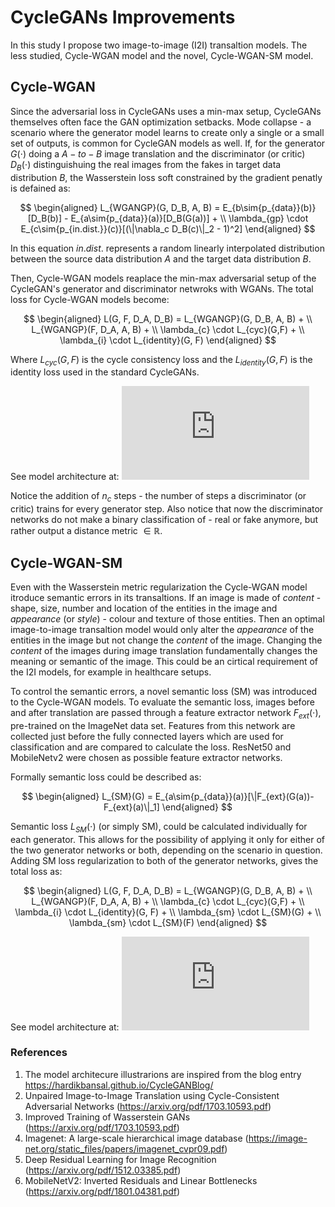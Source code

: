 # CycleGANs Improvements

In this study I propose two image-to-image (I2I) transaltion models. The less studied, Cycle-WGAN model and the novel, Cycle-WGAN-SM model. 

## Cycle-WGAN
Since the adversarial loss in CycleGANs uses a min-max setup, CycleGANs themselves often face the GAN optimization setbacks. Mode collapse - a scenario where the generator model learns to create only a single or a small set of outputs, is common for CycleGAN models as well. If, for the generator $G(\cdot)$ doing a $A-to-B$ image translation and the discriminator (or critic) $D_B(\cdot)$ distinguishuing the real images from the fakes in target data distribution $B$, the Wasserstein loss soft constrained by the gradient penatly is defained as:
   
    
$$
\begin{aligned} 
L_{WGANGP}(G, D_B, A, B) =   E_{b\sim{p_{data}}(b)}[D_B(b)]  -  E_{a\sim{p_{data}}(a)}[D_B(G(a))]  + \\ 
                             \lambda_{gp} \cdot E_{c\sim{p_{in.dist.}}(c)}[(\|\nabla_c D_B(c)\|_2 - 1)^2] 
\end{aligned}
$$
  
  
In this equation $in.dist.$ represents a random linearly interpolated distribution between the source data distribution $A$ and the target data distribution $B$. 

Then, Cycle-WGAN models reaplace the min-max adversarial setup of the CycleGAN's generator and discriminator netwroks with WGANs. The total loss for Cycle-WGAN models become:

$$
\begin{aligned} 
L(G, F, D_A, D_B)  =  L_{WGANGP}(G, D_B, A, B)   + \\ 
                     L_{WGANGP}(F, D_A, A, B)   + \\ 
                     \lambda_{c} \cdot L_{cyc}(G,F)   + \\ 
                     \lambda_{i} \cdot L_{identity}(G, F)   
\end{aligned}
$$

Where  $L_{cyc}(G,F)$ is the cycle consistency loss and the $L_{identity}(G, F)$ is the identity loss used in the standard CycleGANs.

See model architecture at:
![alt text](https://github.com/devesh1611singh/Cycle-WGAN/blob/main/ModelArchitecture/Cycle-WGAN.pdf?raw=true)

Notice the addition of $n_c$ steps - the number of steps a discriminator (or critic) trains for every generator step. Also notice that now the discriminator networks do not make a binary classification of - real or fake anymore, but rather output a distance metric $\in \mathbb{R}$.



## Cycle-WGAN-SM

Even with the Wasserstein metric regularization the Cycle-WGAN model itroduce semantic errors in its transaltions. If an image is made of _content_ - shape, size, number and location of the entities in the image and _appearance_ (or _style_) - colour and texture of those entities. Then an optimal image-to-image transaltion model would only alter the _appearance_ of the entities in the image but not change the _content_ of the image. Changing the _content_ of the images during image translation fundamentally changes the meaning or semantic of the image. This could be an cirtical requirement of the I2I models, for example in healthcare setups.  

To control the semantic errors, a novel semantic loss (SM) was introduced to the Cycle-WGAN models. To evaluate the semantic loss, images before and after translation are passed through a feature extractor network $F_{ext}(\cdot)$, pre-trained on the ImageNet data set. Features from this network are collected just before the fully connected layers which are used for classification and are compared to calculate the loss. ResNet50 and MobileNetv2 were chosen as possible feature extractor networks.

Formally semantic loss could be described as:

$$
\begin{aligned} 
L_{SM}(G)   =  E_{a\sim{p_{data}}(a)}[\|F_{ext}(G(a))-F_{ext}(a)\|_1]
\end{aligned}
$$

Semantic loss $L_{SM}(\cdot)$ (or simply SM), could be calculated individually for each generator. This allows for the possibility of applying it only for either of the two generator networks or both, depending on the scenario in question. Adding SM loss regularization to both of the generator networks, gives the total loss as:

$$
\begin{aligned} 
L(G, F, D_A, D_B)  =  L_{WGANGP}(G, D_B, A, B)   + \\ 
                     L_{WGANGP}(F, D_A, A, B)   + \\ 
                     \lambda_{c} \cdot L_{cyc}(G,F)   + \\ 
                     \lambda_{i} \cdot L_{identity}(G, F) + \\
                     \lambda_{sm} \cdot L_{SM}(G)  + \\
                     \lambda_{sm} \cdot L_{SM}(F)
\end{aligned}
$$

See model architecture at:
![alt text](https://github.com/devesh1611singh/Cycle-WGAN/blob/main/ModelArchitecture/Cycle-WGAN-SM.pdf?raw=true)


### References
1) The model architecure illustrarions are inspired from the blog entry https://hardikbansal.github.io/CycleGANBlog/
2) Unpaired Image-to-Image Translation using Cycle-Consistent Adversarial Networks (https://arxiv.org/pdf/1703.10593.pdf)
3) Improved Training of Wasserstein GANs (https://arxiv.org/pdf/1703.10593.pdf)
4) Imagenet: A large-scale hierarchical image database (https://image-net.org/static_files/papers/imagenet_cvpr09.pdf) 
5) Deep Residual Learning for Image Recognition (https://arxiv.org/pdf/1512.03385.pdf)
6) MobileNetV2: Inverted Residuals and Linear Bottlenecks (https://arxiv.org/pdf/1801.04381.pdf)
